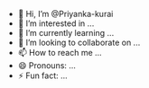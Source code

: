 - 👋 Hi, I’m @Priyanka-kurai
- 👀 I’m interested in ...
- 🌱 I’m currently learning ...
- 💞️ I’m looking to collaborate on ...
- 📫 How to reach me ...
- 😄 Pronouns: ...
- ⚡ Fun fact: ...

<!---
Priyanka-kurai/Priyanka-kurai is a ✨ special ✨ repository because its `README.md` (this file) appears on your GitHub profile.
You can click the Preview link to take a look at your changes.
--->
